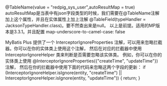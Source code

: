 @TableName(value = "redpig_sys_user",autoResultMap = true)
autoResultMap是当表中有json字段类型的时候，我们需要在@TableName注解加上这个属性，并且在实体属性上加上注解 
@TableField(typeHandler = JacksonTypeHandler.class)。要不然查出来是null。
以上是前提。适用的MP版本是3.3.1。并且配置 map-underscore-to-camel-case: false


MyBatis Plus 提供了一个 InterceptorIgnoreProperties 注解，可以用来忽略拦截器。你可以在你的实体类上使用这个注解，
然后在对应的拦截器中使用 InterceptorIgnoreHelper 类来判断是否需要忽略该实体类。
例如，你可以在你的实体类上使用 @InterceptorIgnoreProperties({"createTime", "updateTime"}) 注解，
然后在你的拦截器中使用下面的代码来忽略这两个字段的更新：
if (InterceptorIgnoreHelper.isIgnore(entity, "createTime") || InterceptorIgnoreHelper.isIgnore(entity, "updateTime")) {
return;
}
 
